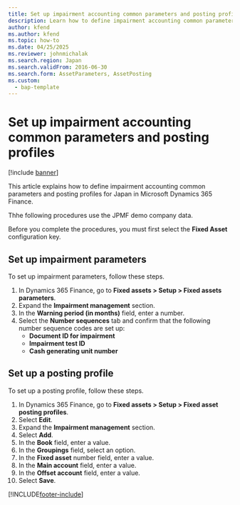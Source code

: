 ```yaml
---
title: Set up impairment accounting common parameters and posting profiles
description: Learn how to define impairment accounting common parameters and posting profiles for Japan in Microsoft Dynamics 365 Finance.
author: kfend
ms.author: kfend
ms.topic: how-to
ms.date: 04/25/2025
ms.reviewer: johnmichalak
ms.search.region: Japan
ms.search.validFrom: 2016-06-30
ms.search.form: AssetParameters, AssetPosting
ms.custom: 
  - bap-template
---
```


# Set up impairment accounting common parameters and posting profiles

[!include [banner](../../includes/banner.md)]

This article explains how to define impairment accounting common parameters and posting profiles for Japan in Microsoft Dynamics 365 Finance.

Thhe following procedures use the JPMF demo company data.

Before you complete the procedures, you must first select the **Fixed Asset** configuration key.

## Set up impairment parameters

To set up impairment parameters, follow these steps.

1. In Dynamics 365 Finance, go to **Fixed assets \> Setup \> Fixed assets parameters**.
1. Expand the **Impairment management** section.
1. In the **Warning period (in months)** field, enter a number.
1. Select the **Number sequences** tab and confirm that the following number sequence codes are set up:  
    - **Document ID for impairment**
    - **Impairment test ID**
    - **Cash generating unit number**        

## Set up a posting profile

To set up a posting profile, follow these steps.

1. In Dynamics 365 Finance, go to **Fixed assets \> Setup \> Fixed asset posting profiles**.
1. Select **Edit**.
1. Expand the **Impairment management** section.
1. Select **Add**.
1. In the **Book** field, enter a value.
1. In the **Groupings** field, select an option.
1. In the **Fixed asset** number field, enter a value.
1. In the **Main account** field, enter a value.
1. In the **Offset account** field, enter a value.
1. Select **Save**.



[!INCLUDE[footer-include](../../../includes/footer-banner.md)]
